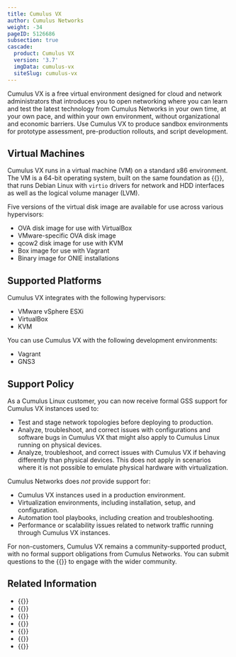 ```yaml
---
title: Cumulus VX
author: Cumulus Networks
weight: -34
pageID: 5126686
subsection: true
cascade:
  product: Cumulus VX
  version: '3.7'
  imgData: cumulus-vx
  siteSlug: cumulus-vx
---
```

Cumulus VX is a free virtual environment designed for cloud and network administrators that introduces you to open networking where you can learn and test the latest technology from Cumulus Networks in your own time, at your own pace, and within your own environment, without organizational and economic barriers. Use Cumulus VX to produce sandbox environments for prototype assessment, pre-production rollouts, and script development.

## Virtual Machines

Cumulus VX runs in a virtual machine (VM) on a standard x86 environment. The VM is a 64-bit operating system, built on the same foundation as {{<exlink url="https://docs.cumulusnetworks.com/cumulus-linux" text="Cumulus Linux">}}, that runs Debian Linux with `virtio` drivers for network and HDD interfaces as well as the logical volume manager (LVM).

Five versions of the virtual disk image are available for use across various hypervisors:

- OVA disk image for use with VirtualBox
- VMware-specific OVA disk image
- qcow2 disk image for use with KVM
- Box image for use with Vagrant
- Binary image for ONIE installations

## Supported Platforms

Cumulus VX integrates with the following hypervisors:

- VMware vSphere ESXi
- VirtualBox
- KVM

You can use Cumulus VX with the following development environments:

- Vagrant
- GNS3

## Support Policy

As a Cumulus Linux customer, you can now receive formal GSS support for Cumulus VX instances used to:

  - Test and stage network topologies before deploying to production.
  - Analyze, troubleshoot, and correct issues with configurations and software bugs in Cumulus VX that might also apply to Cumulus Linux running on physical devices.
  - Analyze, troubleshoot, and correct issues with Cumulus VX if behaving differently than physical devices. This does not apply in scenarios where it is not possible to emulate physical hardware with virtualization.

Cumulus Networks does *not* provide support for:

  - Cumulus VX instances used in a production environment.
  - Virtualization environments, including installation, setup, and configuration.
  - Automation tool playbooks, including creation and troubleshooting.
  - Performance or scalability issues related to network traffic running through Cumulus VX instances.

For non-customers, Cumulus VX remains a community-supported product, with no formal support obligations from Cumulus Networks. You can submit questions to the {{<exlink url="https://slack.cumulusnetworks.com/" text="community Slack channel">}} to engage with the wider community.

## Related Information

- {{<exlink url="https://docs.cumulusnetworks.com/cumulus-linux" text="Cumulus Linux documentation">}}
- {{<exlink url="https://support.cumulusnetworks.com/hc/en-us/" text="Cumulus Networks knowledge base">}}
- {{<exlink url="https://www.vmware.com/support/pubs/" text="VMware documentation">}}
- {{<exlink url="https://www.virtualbox.org/wiki/Documentation" text="VirtualBox documentation">}}
- {{<exlink url="http://www.linux-kvm.org/page/Documents" text="KVM documentation">}}
- {{<exlink url="https://docs.vagrantup.com/v2/" text="Vagrant documentation">}}
- {{<exlink url="(http://docs.gns3.com/appliances/cumulus-vx.html" text="GNS3 documentation">}}
